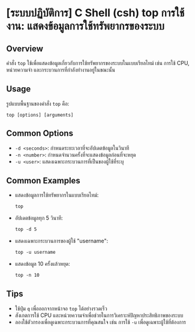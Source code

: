 # [ระบบปฏิบัติการ] C Shell (csh) top การใช้งาน: แสดงข้อมูลการใช้ทรัพยากรของระบบ

## Overview
คำสั่ง `top` ใช้เพื่อแสดงข้อมูลเกี่ยวกับการใช้ทรัพยากรของระบบในแบบเรียลไทม์ เช่น การใช้ CPU, หน่วยความจำ และกระบวนการที่กำลังทำงานอยู่ในขณะนั้น

## Usage
รูปแบบพื้นฐานของคำสั่ง `top` คือ:

```
top [options] [arguments]
```

## Common Options
- `-d <seconds>`: กำหนดระยะเวลาที่จะอัปเดตข้อมูลในวินาที
- `-n <number>`: กำหนดจำนวนครั้งที่จะแสดงข้อมูลก่อนที่จะหยุด
- `-u <user>`: แสดงเฉพาะกระบวนการที่เป็นของผู้ใช้ที่ระบุ

## Common Examples
- แสดงข้อมูลการใช้ทรัพยากรในแบบเรียลไทม์:
    ```csh
    top
    ```

- อัปเดตข้อมูลทุก 5 วินาที:
    ```csh
    top -d 5
    ```

- แสดงเฉพาะกระบวนการของผู้ใช้ "username":
    ```csh
    top -u username
    ```

- แสดงข้อมูล 10 ครั้งแล้วหยุด:
    ```csh
    top -n 10
    ```

## Tips
- ใช้ปุ่ม `q` เพื่อออกจากหน้าจอ `top` ได้อย่างรวดเร็ว
- สังเกตการใช้ CPU และหน่วยความจำเพื่อช่วยในการวิเคราะห์ปัญหาประสิทธิภาพของระบบ
- ลองใช้ตัวกรองเพื่อดูเฉพาะกระบวนการที่คุณสนใจ เช่น การใช้ `-u` เพื่อดูเฉพาะผู้ใช้ที่ต้องการ
